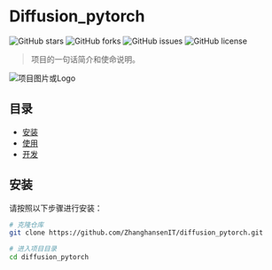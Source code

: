 # Diffusion_pytorch


![GitHub stars](https://img.shields.io/github/stars/ZhanghansenIT/diffusion_pytorch.svg)
![GitHub forks](https://img.shields.io/github/forks/ZhanghansenIT/diffusion_pytorch.svg)
![GitHub issues](https://img.shields.io/github/issues/ZhanghansenIT/diffusion_pytorch.svg)
![GitHub license](https://img.shields.io/github/license/ZhanghansenIT/diffusion_pytorch.svg)

> 项目的一句话简介和使命说明。

![项目图片或Logo](https://link_to_your_image.png)

## 目录

- [安装](#安装)
- [使用](#使用)
- [开发](#开发)

## 安装

请按照以下步骤进行安装：

```bash
# 克隆仓库
git clone https://github.com/ZhanghansenIT/diffusion_pytorch.git

# 进入项目目录
cd diffusion_pytorch

```